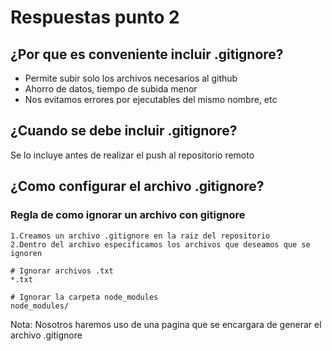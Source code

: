 # Respuestas punto 2

## ¿Por que es conveniente incluir .gitignore?

- Permite subir solo los archivos necesarios al github
- Ahorro de datos, tiempo de subida menor
- Nos evitamos errores por ejecutables del mismo nombre, etc

## ¿Cuando se debe incluir .gitignore?

Se lo incluye antes de realizar el push al repositorio remoto

## ¿Como configurar el archivo .gitignore?

### Regla de como ignorar un archivo con gitignore

    1.Creamos un archivo .gitignore en la raiz del repositorio
    2.Dentro del archivo especificamos los archivos que deseamos que se ignoren

    # Ignorar archivos .txt
    *.txt

    # Ignorar la carpeta node_modules
    node_modules/

Nota: Nosotros haremos uso de una pagina que se encargara de generar el archivo .gitignore
